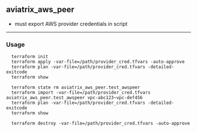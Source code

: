 ## aviatrix_aws_peer

* must export AWS provider credentials in script
---

### Usage
```
  terraform init
  terraform apply -var-file=/path/provider_cred.tfvars -auto-approve
  terraform plan -var-file=/path/provider_cred.tfvars -detailed-exitcode
  terraform show

  terraform state rm aviatrix_aws_peer.test_awspeer
  terraform import -var-file=/path/provider_cred.tfvars aviatrix_aws_peer.test_awspeer vpc-abc123~vpc-def456
  terraform plan -var-file=/path/provider_cred.tfvars -detailed-exitcode
  terraform show

  terraform destroy -var-file=/path/provider_cred.tfvars -auto-approve
```
